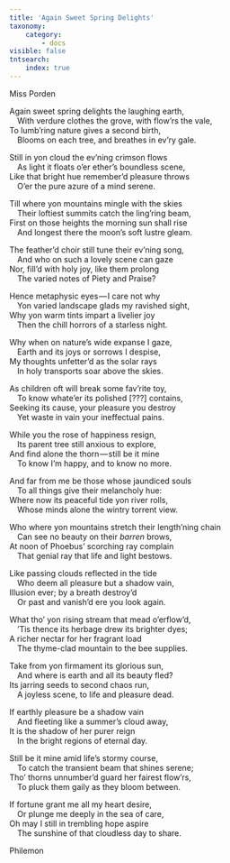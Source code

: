 ```yaml
---
title: 'Again Sweet Spring Delights'
taxonomy:
    category:
        - docs
visible: false
tntsearch:
    index: true
---
```


<div class="author">Miss Porden</div>

Again sweet spring delights the laughing earth,  
&emsp;With verdure clothes the grove, with flow’rs the vale,  
To lumb’ring nature gives a second birth,  
&emsp;Blooms on each tree, and breathes in ev’ry gale.  

Still in yon cloud the ev’ning crimson flows  
&emsp;As light it floats o’er ether’s boundless scene,  
Like that bright hue remember’d pleasure throws  
&emsp;O’er the pure azure of a mind serene.  

Till where yon mountains mingle with the skies  
&emsp;Their loftiest summits catch the ling’ring beam,  
First on those heights the morning sun shall rise  
&emsp;And longest there the moon’s soft lustre gleam.  

The feather’d choir still tune their ev’ning song,  
&emsp;And who on such a lovely scene can gaze  
Nor, fill’d with holy joy, like them prolong  
&emsp;The varied notes of Piety and Praise?

Hence metaphysic eyes — I care not why  
&emsp;Yon varied landscape glads my ravished sight,  
Why yon warm tints impart a livelier joy  
&emsp;Then the chill horrors of a starless night.  

Why when on nature’s wide expanse I gaze,  
&emsp;Earth and its joys or sorrows I despise,  
My thoughts unfetter’d as the solar rays  
&emsp;In holy transports soar above the skies.  

As children oft will break some fav’rite toy,  
&emsp;To know whate’er its polished <span data-tippy="ink blot" class="green">[???]</span> contains,  
Seeking its cause, your pleasure you destroy  
&emsp;Yet waste in vain your ineffectual pains.  

While you the rose of happiness resign,  
&emsp;Its parent tree still anxious to explore,  
And find alone the thorn — still be it mine  
&emsp;To know I’m happy, and to know no more.

And far from me be those whose jaundiced souls  
&emsp;To all things give their melancholy hue:  
Where now its peaceful tide yon river rolls,  
&emsp;Whose minds alone the wintry torrent view.  

Who where yon mountains stretch their length’ning chain  
&emsp;Can see no beauty on their *barren* brows,  
At noon of Phoebus’ scorching ray complain  
&emsp;That genial ray that life and light bestows.  

Like passing clouds reflected in the tide  
&emsp;Who deem all pleasure but a shadow vain,  
Illusion ever; by a breath destroy’d  
&emsp;Or past and vanish’d ere you look again.  

What tho’ yon rising stream that mead o’erflow’d,  
&emsp;’Tis thence its herbage drew its brighter dyes;  
A richer nectar for her fragrant load  
&emsp;The thyme-clad mountain to the bee supplies.

Take from yon firmament its glorious sun,  
&emsp;And where is earth and all its beauty fled?  
Its jarring seeds to second chaos run,  
&emsp;A joyless scene, to life and pleasure dead.  

If earthly pleasure be a shadow vain  
&emsp;And fleeting like a summer’s cloud away,  
It is the shadow of her purer reign  
&emsp;In the bright regions of eternal day.  

Still be it mine amid life’s stormy course,  
&emsp;To catch the transient beam that shines serene;  
Tho’ thorns unnumber’d guard her fairest flow’rs,  
&emsp;To pluck them gaily as they bloom between.  

If fortune grant me all my heart desire,  
&emsp;Or plunge me deeply in the sea of care,  
Oh may I still in trembling hope aspire  
&emsp;The sunshine of that cloudless day to share.

Philemon
